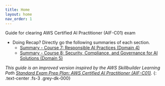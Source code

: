 ```yaml
---
title: Home
layout: home
nav_order: 1
---
```


Guide for clearing AWS Certified AI Practitioner (AIF-C01) exam

- Doing Recap? Directly go the following summaries of each section.
  - [Summary - Course 7: Responsible AI Practices (Domain 4)]({{site.baseurl}}/responsible-ai-practices/summary.html)
  - [Summary - Course 8: Security, Compliance, and Governance for AI Solutions (Domain 5)]({{site.baseurl}}/security-compliance-and-governance-for-ai-solutions/summary.html)



_This guide is an improved version inspired by the AWS Skillbuilder Learning Path [Standard Exam Prep Plan: AWS Certified AI Practitioner (AIF-C01)](https://explore.skillbuilder.aws/learn/learning-plans/2193/standard-exam-prep-plan-aws-certified-ai-practitioner-aif-c01)._
{: .text-center .fs-3 .grey-dk-000}
